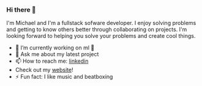 ### Hi there 👋

I'm Michael and I'm a fullstack sofware developer. I enjoy solving problems and getting to know others better through collaborating on projects. I'm looking forward to helping you solve your problems and create cool things.


- 🌱 I’m currently working on ml 🤖
- 💬 Ask me about my latest project
- 📫 How to reach me: [linkedin](https://www.linkedin.com/in/mrcruz117/)
- Check out my [website](https://mrcruz117.github.io/portfolio/)! 
- ⚡ Fun fact: I like music and beatboxing
